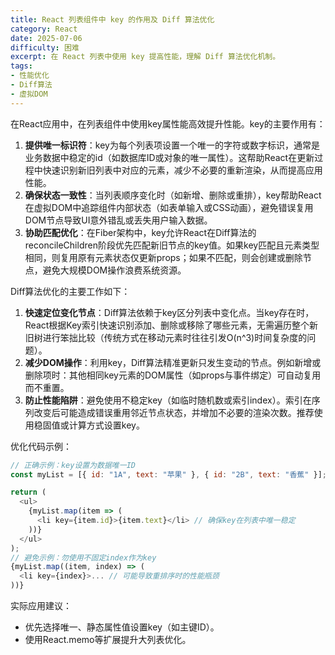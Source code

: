 ```yaml
---
title: React 列表组件中 key 的作用及 Diff 算法优化
category: React
date: 2025-07-06
difficulty: 困难
excerpt: 在 React 列表中使用 key 提高性能，理解 Diff 算法优化机制。
tags:
- 性能优化
- Diff算法
- 虚拟DOM
---
```

在React应用中，在列表组件中使用key属性能高效提升性能。key的主要作用有：
1.  **提供唯一标识符**：key为每个列表项设置一个唯一的字符或数字标识，通常是业务数据中稳定的id（如数据库ID或对象的唯一属性）。这帮助React在更新过程中快速识别新旧列表中对应的元素，减少不必要的重新渲染，从而提高应用性能。
2.  **确保状态一致性**：当列表顺序变化时（如新增、删除或重排），key帮助React在虚拟DOM中追踪组件内部状态（如表单输入或CSS动画），避免错误复用DOM节点导致UI意外错乱或丢失用户输入数据。
3.  **协助匹配优化**：在Fiber架构中，key允许React在Diff算法的reconcileChildren阶段优先匹配新旧节点的key值。如果key匹配且元素类型相同，则复用原有元素状态仅更新props；如果不匹配，则会创建或删除节点，避免大规模DOM操作浪费系统资源。

Diff算法优化的主要工作如下：
1.  **快速定位变化节点**：Diff算法依赖于key区分列表中变化点。当key存在时，React根据Key索引快速识别添加、删除或移除了哪些元素，无需遍历整个新旧树进行笨拙比较（传统方式在移动元素时往往引发O(n^3)时间复杂度的问题）。
2.  **减少DOM操作**：利用key，Diff算法精准更新只发生变动的节点。例如新增或删除项时：其他相同key元素的DOM属性（如props与事件绑定）可自动复用而不重置。
3.  **防止性能陷阱**：避免使用不稳定key（如临时随机数或索引index）。索引在序列改变后可能造成错误重用邻近节点状态，并增加不必要的渲染次数。推荐使用稳固值或计算方式设置key。

优化代码示例：
```javascript
// 正确示例：key设置为数据唯一ID
const myList = [{ id: "1A", text: "苹果" }, { id: "2B", text: "香蕉" }];

return (
  <ul>
    {myList.map(item => (
      <li key={item.id}>{item.text}</li> // 确保key在列表中唯一稳定
    ))}
  </ul>
);
// 避免示例：勿使用不固定index作为key
{myList.map((item, index) => (
  <li key={index}>... // 可能导致重排序时的性能瓶颈
))}
```

实际应用建议：
- 优先选择唯一、静态属性值设置key（如主键ID）。
- 使用React.memo等扩展提升大列表优化。
